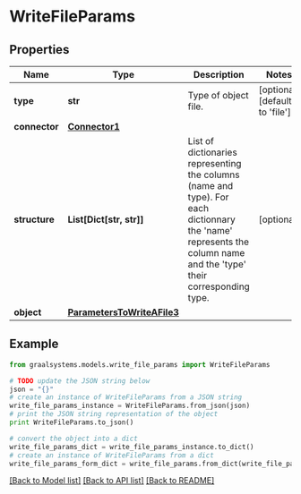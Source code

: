 # WriteFileParams


## Properties

Name | Type | Description | Notes
------------ | ------------- | ------------- | -------------
**type** | **str** | Type of object file. | [optional] [default to 'file']
**connector** | [**Connector1**](Connector1.md) |  | 
**structure** | **List[Dict[str, str]]** | List of dictionaries representing the columns         (name and type). For each dictionnary the &#39;name&#39; represents the column         name and the &#39;type&#39; their corresponding type. | [optional] 
**object** | [**ParametersToWriteAFile3**](ParametersToWriteAFile3.md) |  | 

## Example

```python
from graalsystems.models.write_file_params import WriteFileParams

# TODO update the JSON string below
json = "{}"
# create an instance of WriteFileParams from a JSON string
write_file_params_instance = WriteFileParams.from_json(json)
# print the JSON string representation of the object
print WriteFileParams.to_json()

# convert the object into a dict
write_file_params_dict = write_file_params_instance.to_dict()
# create an instance of WriteFileParams from a dict
write_file_params_form_dict = write_file_params.from_dict(write_file_params_dict)
```
[[Back to Model list]](../README.md#documentation-for-models) [[Back to API list]](../README.md#documentation-for-api-endpoints) [[Back to README]](../README.md)


